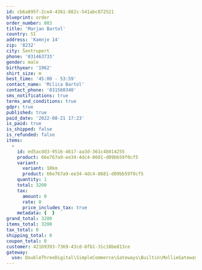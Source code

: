 ```yaml
---
id: cb6a895f-2ce4-4361-802c-541abc872521
blueprint: order
order_number: 803
title: 'Marjan Bartol'
country: SI
address: 'Kamnje 14'
zip: '8232'
city: Šentrupert
phone: '031463733'
gender: male
birthyear: '1962'
shirt_size: m
best_time: '45:00 - 53:59'
contact_name: 'Milica Bartol'
contact_phone: '031560340'
sms_notifications: true
terms_and_conditions: true
gdpr: true
published: true
paid_date: '2022-08-21 17:23'
is_paid: true
is_shipped: false
is_refunded: false
items:
  -
    id: ed5acdd3-9516-4617-aa3d-361c4b014255
    product: 66e767a9-ee34-4dc4-8681-d09bb59f0cf5
    variant:
      variant: 10km
      product: 66e767a9-ee34-4dc4-8681-d09bb59f0cf5
    quantity: 1
    total: 3200
    tax:
      amount: 0
      rate: 0
      price_includes_tax: true
    metadata: {  }
grand_total: 3200
items_total: 3200
tax_total: 0
shipping_total: 0
coupon_total: 0
customer: 42169393-7369-43cd-8fb1-31c18be813ce
gateway:
  use: DoubleThreeDigital\SimpleCommerce\Gateways\Builtin\MollieGateway
---
```

